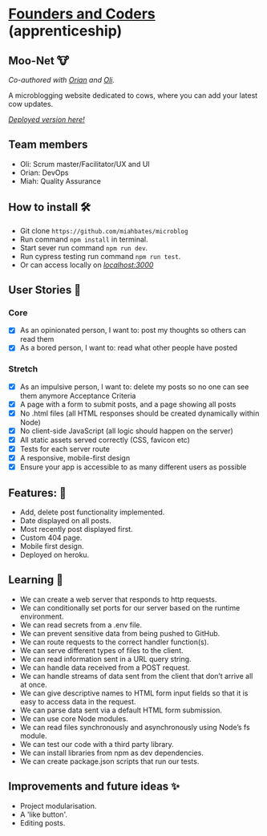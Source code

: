 # [Founders and Coders](https://www.foundersandcoders.com/) (apprenticeship) 

## Moo-Net 🐮

*Co-authored with [Orian](https://github.com/OrianP) and [Oli](https://github.com/duckRabbitPy).*

A microblogging website dedicated to cows, where you can add your latest cow updates.

_[Deployed version here!](https://moo-net.herokuapp.com/)_

## Team members
- Oli: Scrum master/Facilitator/UX and UI
- Orian: DevOps
- Miah: Quality Assurance

## How to install 🛠️
- Git clone `https://github.com/miahbates/microblog`
- Run command `npm install` in terminal.
- Start sever run command `npm run dev`.
- Run cypress testing run command `npm run test`.
- Or can access locally on _[localhost:3000](http://localhost:3000/)_

## User Stories :busts_in_silhouette:
### Core 
- [x] As an opinionated person, I want to: post my thoughts so others can read them
- [x] As a bored person, I want to: read what other people have posted
### Stretch 
- [x] As an impulsive person, I want to: delete my posts so no one can see them anymore
      Acceptance Criteria
- [x] A page with a form to submit posts, and a page showing all posts
- [x] No .html files (all HTML responses should be created dynamically within Node)
- [x] No client-side JavaScript (all logic should happen on the server)
- [x] All static assets served correctly (CSS, favicon etc)
- [x] Tests for each server route
- [x] A responsive, mobile-first design
- [x] Ensure your app is accessible to as many different users as possible

## Features: 🌟
* Add, delete post functionality implemented.
* Date displayed on all posts.
* Most recently post displayed first.
* Custom 404 page.
* Mobile first design.
* Deployed on heroku.

## Learning 🌱
* We can create a web server that responds to http requests.
* We can conditionally set ports for our server based on the runtime environment.
* We can read secrets from a .env file.
* We can prevent sensitive data from being pushed to GitHub.
* We can route requests to the correct handler function(s).
* We can serve different types of files to the client.
* We can read information sent in a URL query string.
* We can handle data received from a POST request.
* We can handle streams of data sent from the client that don’t arrive all at once.
* We can give descriptive names to HTML form input fields so that it is easy to access data in the request.
* We can parse data sent via a default HTML form submission.
* We can use core Node modules.
* We can read files synchronously and asynchronously using Node’s fs module.
* We can test our code with a third party library.
* We can install libraries from npm as dev dependencies.
* We can create package.json scripts that run our tests.

## Improvements and future ideas ✨
- Project modularisation.
- A 'like button'.
- Editing posts.

















